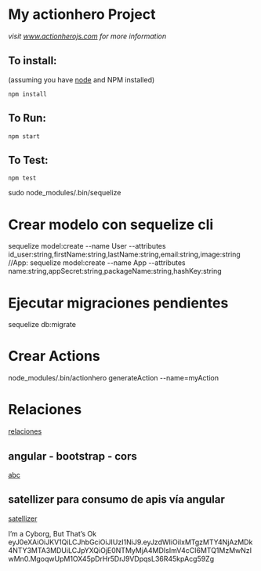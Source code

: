 # My actionhero Project

*visit www.actionherojs.com for more information*

## To install:
(assuming you have [node](http://nodejs.org/) and NPM installed)

`npm install`

## To Run:
`npm start`

## To Test:
`npm test`

sudo node_modules/.bin/sequelize 

# Crear modelo con sequelize cli

sequelize model:create --name User --attributes id_user:string,firstName:string,lastName:string,email:string,image:string
//App: 
sequelize model:create --name App --attributes name:string,appSecret:string,packageName:string,hashKey:string


# Ejecutar migraciones pendientes

sequelize db:migrate

# Crear Actions

node_modules/.bin/actionhero generateAction --name=myAction

# Relaciones

[relaciones](http://stackoverflow.com/questions/22958683/how-to-implement-many-to-many-association-in-sequelize)

## angular - bootstrap - cors

[abc](https://github.com/evantahler/actionhero-angular-bootstrap-cors-csrf)

## satellizer para consumo de apis vía angular
[satellizer](https://github.com/sahat/satellizer)

I’m a Cyborg, But That’s Ok
eyJ0eXAiOiJKV1QiLCJhbGciOiJIUzI1NiJ9.eyJzdWIiOiIxMTgzMTY4NjAzMDk4NTY3MTA3MDUiLCJpYXQiOjE0NTMyMjA4MDIsImV4cCI6MTQ1MzMwNzIwMn0.MgoqwUpM1OX45pDrHr5DrJ9VDpqsL36R45kpAcg59Zg